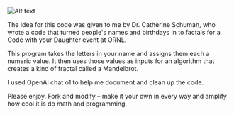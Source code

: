 ![Alt text](relative/path/to/image.png)

The idea for this code was given to me by Dr. Catherine Schuman, who wrote a code that turned people's names and birthdays in to factals for a Code with your Daughter event at ORNL. 

This program takes the letters in your name and assigns them each a numeric value. 
It then uses those values as inputs for an algorithm that creates a kind of fractal called a Mandelbrot.

I used OpenAI chat o1 to help me document and clean up the code. 

Please enjoy. Fork and modify – make it your own in every way and amplify how cool it is do math and programming. 
